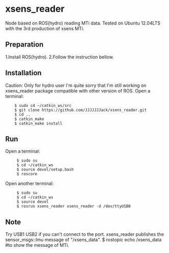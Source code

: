 xsens_reader
============

Node based on ROS(hydro) reading MTi data. Tested on Ubuntu 12.04LTS with the 3rd production of xsens MTi.


Preparation
------------
1.Install ROS(hydro).
2.Follow the instruction bellow.

Installation
------------
Caution: Only for hydro user
         I'm quite sorry that I'm still working on xsens_reader package compatible with other version of ROS.
Open a terminal:

        $ sudo cd ~/catkin_ws/src
        $ git clone https://github.com/JJJJJJJack/xsens_reader.git
        $ cd ..
        $ catkin_make
        $ catkin_make install

Run
------------
Open a terminal:

         $ sudo su
         $ cd ~/catkin_ws
         $ source devel/setup.bash
         $ roscore
         
Open another terminal:

         $ sudo su
         $ cd ~/catkin_ws
         $ source devel
         $ rosrun xsens_reader xsens_reader -d /dev/ttyUSB0

Note
------------
Try USB1 USB2 if you can't connect to the port.
xsens_reader publishes the sensor_msgs::Imu message of "/xsens_data".
$ rostopic echo /xsens_data  #to show the message of MTi.
